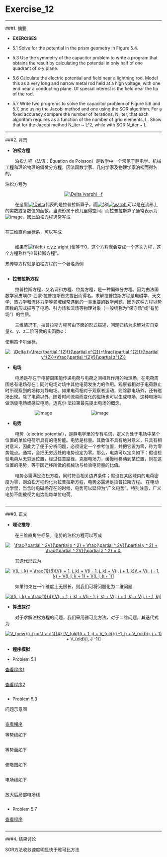 # Exercise_12


---
###1. 摘要
* **EXERCISES**

* 5.1 Solve for the potential in the prism geometry in Figure 5.4.

* 5.3 Use the symmetry of the capacitor problem to write a program that obtains the result by calculating the potential in only half of one quadrant of x-y plane.

* 5.6 Calculate the electric potential and field near a lightning rod. Model this as a very long and narrow metal rod held at a high voltage, with one end near a conducting plane. Of special interest is the field near the tip of the rod.

* 5.7 Write two progrems to solve the capacitor problem of Figure 5.6 and 5.7, one using the Jacobi method and one using the SOR algorithm. For a fixed accuracy compare the number of iterations, N_iter, that each algorithm requires as a function of the number of grid elements, L. Show that for the Jacobi method N_iter ~ L^2, while with SOR N_iter ~ L.

---
###2. 背景

* **泊松方程**

&nbsp;&nbsp;&nbsp;&nbsp;&nbsp;&nbsp;&nbsp;&nbsp;泊松方程（法语：Équation de Poisson）是数学中一个常见于静电学、机械工程和理论物理的偏微分方程，因法国数学家、几何学家及物理学家泊松而得名的。

泊松方程为

<div align=center>
<a href="http://www.codecogs.com/eqnedit.php?latex=\Delta&space;\varphi&space;=f" target="_blank"><img src="http://latex.codecogs.com/gif.latex?\Delta&space;\varphi&space;=f" title="\Delta \varphi =f" /></a>
</div>

&nbsp;&nbsp;&nbsp;&nbsp;&nbsp;&nbsp;&nbsp;&nbsp;在这里<a href="http://www.codecogs.com/eqnedit.php?latex=\Delta" target="_blank"><img src="http://latex.codecogs.com/gif.latex?\Delta" title="\Delta" /></a>代表的是拉普拉斯算子，而<a href="http://www.codecogs.com/eqnedit.php?latex=f" target="_blank"><img src="http://latex.codecogs.com/gif.latex?f" title="f" /></a>和<a href="http://www.codecogs.com/eqnedit.php?latex=\varphi" target="_blank"><img src="http://latex.codecogs.com/gif.latex?\varphi" title="\varphi" /></a>可以是在流形上的实数或复数值的函数。当流形属于欧几里得空间，而拉普拉斯算子通常表示为![image](https://wikimedia.org/api/rest_v1/media/math/render/svg/4740f625d7c5f48b7ec29e679a9c13bd10bc5405)，因此泊松方程通常写成

<div align=center>
<img src="https://wikimedia.org/api/rest_v1/media/math/render/svg/e66b1762dad29817722df3c923e9e6ec29ba1b89" alt="" title="" />
</div>

在三维直角坐标系，可以写成

<div align=center>
<img src="https://wikimedia.org/api/rest_v1/media/math/render/svg/974dfffb801d29eb9df825bd52833b2034b27c99" alt="" title="" />
</div>

&nbsp;&nbsp;&nbsp;&nbsp;&nbsp;&nbsp;&nbsp;&nbsp;如果有<a href="http://www.codecogs.com/eqnedit.php?latex=f\left&space;(&space;x,y,z&space;\right&space;)" target="_blank"><img src="http://latex.codecogs.com/gif.latex?f\left&space;(&space;x,y,z&space;\right&space;)" title="f\left ( x,y,z \right )" /></a>恒等于0，这个方程就会变成一个齐次方程，这个方程称作“拉普拉斯方程”。

热传导方程就是泊松方程的一个著名范例

<div align=center>
<img src="https://github.com/ACGNnsj/compuational_physics_N2014301020001/blob/master/Exercise_12/Temp_Rod_homobc.svg.png?raw=true" alt="" title="" />
</div>

* **拉普拉斯方程**

&nbsp;&nbsp;&nbsp;&nbsp;&nbsp;&nbsp;&nbsp;&nbsp;拉普拉斯方程，又名调和方程、位势方程，是一种偏微分方程。因为由法国数学家皮埃尔-西蒙·拉普拉斯首先提出而得名。求解拉普拉斯方程是电磁学、天文学、热力学和流体力学等领域经常遇到的一类重要的数学问题，因为这种方程以势函数的形式描写了电场、引力场和流场等物理对象（一般统称为“保守场”或“有势场”）的性质。

&nbsp;&nbsp;&nbsp;&nbsp;&nbsp;&nbsp;&nbsp;&nbsp;三维情况下，拉普拉斯方程可由下面的形式描述，问题归结为求解对实自变量x、y、z二阶可微的实函数φ：

使用笛卡尔坐标，

<div align=center>
<a href="http://www.codecogs.com/eqnedit.php?latex=\Delta&space;f=\frac{\partial&space;^{2}f}{\partial&space;x^{2}}&plus;\frac{\partial&space;^{2}f}{\partial&space;y^{2}}&plus;\frac{\partial&space;^{2}f}{\partial&space;z^{2}}" target="_blank"><img src="http://latex.codecogs.com/gif.latex?\Delta&space;f=\frac{\partial&space;^{2}f}{\partial&space;x^{2}}&plus;\frac{\partial&space;^{2}f}{\partial&space;y^{2}}&plus;\frac{\partial&space;^{2}f}{\partial&space;z^{2}}" title="\Delta f=\frac{\partial ^{2}f}{\partial x^{2}}+\frac{\partial ^{2}f}{\partial y^{2}}+\frac{\partial ^{2}f}{\partial z^{2}}" /></a>
</div>

* **电场**

&nbsp;&nbsp;&nbsp;&nbsp;&nbsp;&nbsp;&nbsp;&nbsp;电场是存在于电荷周围能传递电荷与电荷之间相互作用的物理场。在电荷周围总有电场存在；同时电场对场中其他电荷发生力的作用。观察者相对于电荷静止时所观察到的场称为静电场。如果电荷相对于观察者运动，则除静电场外，还有磁场出现。除了电荷以外，随着时间流易而变化的磁场也可以生成电场，这种电场叫做涡旋电场或感应电场。迈克尔·法拉第最先提出电场的概念。

&nbsp;&nbsp;&nbsp;&nbsp;&nbsp;&nbsp;&nbsp;&nbsp;&nbsp;&nbsp;&nbsp;&nbsp;&nbsp;&nbsp;&nbsp;&nbsp;&nbsp;&nbsp;&nbsp;&nbsp;&nbsp;&nbsp;&nbsp;&nbsp;![image](https://github.com/ACGNnsj/compuational_physics_N2014301020001/blob/master/Exercise_12/img874.png?raw=true)&nbsp;&nbsp;&nbsp;&nbsp;&nbsp;&nbsp;&nbsp;&nbsp;&nbsp;&nbsp;&nbsp;&nbsp;&nbsp;&nbsp;&nbsp;&nbsp;&nbsp;&nbsp;&nbsp;&nbsp;&nbsp;&nbsp;&nbsp;&nbsp;&nbsp;&nbsp;&nbsp;&nbsp;&nbsp;&nbsp;&nbsp;&nbsp;![image](https://github.com/ACGNnsj/compuational_physics_N2014301020001/blob/master/Exercise_12/250px-VFPt_metal_ball_grounded.svg.png?raw=true)

* **电势**

&nbsp;&nbsp;&nbsp;&nbsp;&nbsp;&nbsp;&nbsp;&nbsp;电势（electric potential），是静电学里的专有名词，定义为处于电场中某个位置的单位电荷所具有的电势能。电势是标量。其数值不具有绝对意义，只具有相对意义，因此为了便于分析问题，必须设定一个参考位置，并把它设为零，称为零势能点。通常，会把无穷远处的电势设定为零。那么，电势可以定义如下：假设检验电荷从无穷远位置，经过任意路径，克服电场力，缓慢地移动到某位置，则在这位置的电势，等于因迁移所做的机械功与检验电荷量的比值。

&nbsp;&nbsp;&nbsp;&nbsp;&nbsp;&nbsp;&nbsp;&nbsp;电势必需满足泊松方程，同时符合相关边界条件；假设在某区域内的电荷密度为零，则泊松方程约化为拉普拉斯方程，电势必需满足拉普拉斯方程。
在电动力学里，当含时电磁场存在的时候，电势可以延伸为“广义电势”。特别注意，广义电势不能被视为电势能每单位电荷。

<div align=center>
<img src="https://github.com/ACGNnsj/compuational_physics_N2014301020001/blob/master/Exercise_12/electricField.png?raw=true" alt="" title="" />
</div>

<div align=center>
<img src="https://github.com/ACGNnsj/compuational_physics_N2014301020001/blob/master/Exercise_12/Fig5Blog2.jpg?raw=true" alt="" title="" />
</div>

---
###3. 正文

* **理论推导**

&nbsp;&nbsp;&nbsp;&nbsp;&nbsp;&nbsp;&nbsp;&nbsp;在三维直角坐标系，电势的泊松方程可以写成

<div align=center>
<a href="http://www.codecogs.com/eqnedit.php?latex=\frac{\partial&space;^&space;2V}{\partial&space;x&space;^&space;2}&space;&plus;&space;\frac{\partial&space;^&space;2V}{\partial&space;y&space;^&space;2}&space;&plus;&space;\frac{\partial&space;^&space;2V}{\partial&space;z&space;^&space;2}&space;=&space;0." target="_blank"><img src="http://latex.codecogs.com/gif.latex?\frac{\partial&space;^&space;2V}{\partial&space;x&space;^&space;2}&space;&plus;&space;\frac{\partial&space;^&space;2V}{\partial&space;y&space;^&space;2}&space;&plus;&space;\frac{\partial&space;^&space;2V}{\partial&space;z&space;^&space;2}&space;=&space;0." title="\frac{\partial ^ 2V}{\partial x ^ 2} + \frac{\partial ^ 2V}{\partial y ^ 2} + \frac{\partial ^ 2V}{\partial z ^ 2} = 0." /></a>
</div>

&nbsp;&nbsp;&nbsp;&nbsp;&nbsp;&nbsp;&nbsp;&nbsp;其迭代形式为

<div align=center>
<a href="http://www.codecogs.com/eqnedit.php?latex=V(i,&space;j,&space;k)&space;=&space;\frac{1}{6}[V(i&space;&plus;&space;1,&space;j,&space;k)&space;&plus;&space;V(i&space;-&space;1,&space;j,&space;k)&space;&plus;&space;V(i,&space;j&space;&plus;&space;1,&space;k)\\&space;&plus;&space;V(i,&space;j&space;-&space;1,&space;k)&space;&plus;&space;V(i,&space;j,&space;k&space;&plus;&space;1)&space;&plus;&space;V(i,&space;j,&space;k&space;-&space;1)]" target="_blank"><img src="http://latex.codecogs.com/gif.latex?V(i,&space;j,&space;k)&space;=&space;\frac{1}{6}[V(i&space;&plus;&space;1,&space;j,&space;k)&space;&plus;&space;V(i&space;-&space;1,&space;j,&space;k)&space;&plus;&space;V(i,&space;j&space;&plus;&space;1,&space;k)\\&space;&plus;&space;V(i,&space;j&space;-&space;1,&space;k)&space;&plus;&space;V(i,&space;j,&space;k&space;&plus;&space;1)&space;&plus;&space;V(i,&space;j,&space;k&space;-&space;1)]" title="V(i, j, k) = \frac{1}{6}[V(i + 1, j, k) + V(i - 1, j, k) + V(i, j + 1, k)\\ + V(i, j - 1, k) + V(i, j, k + 1) + V(i, j, k - 1)]" /></a>
</div>

&nbsp;&nbsp;&nbsp;&nbsp;&nbsp;&nbsp;&nbsp;&nbsp;如果约束在一个维度上无限长，则我们可将问题化为二维问题

<div align=center>
<a href="http://www.codecogs.com/eqnedit.php?latex=V(i,&space;j,&space;k)&space;=&space;\frac{1}{4}[V(i&space;&plus;&space;1,&space;j,&space;k)&space;&plus;&space;V(i&space;-&space;1,&space;j,&space;k)&space;&plus;&space;V(i,&space;j&space;&plus;&space;1,&space;k)&space;&plus;&space;V(i,&space;j&space;-&space;1,&space;k)]" target="_blank"><img src="http://latex.codecogs.com/gif.latex?V(i,&space;j,&space;k)&space;=&space;\frac{1}{4}[V(i&space;&plus;&space;1,&space;j,&space;k)&space;&plus;&space;V(i&space;-&space;1,&space;j,&space;k)&space;&plus;&space;V(i,&space;j&space;&plus;&space;1,&space;k)&space;&plus;&space;V(i,&space;j&space;-&space;1,&space;k)]" title="V(i, j, k) = \frac{1}{4}[V(i + 1, j, k) + V(i - 1, j, k) + V(i, j + 1, k) + V(i, j - 1, k)]" /></a>
</div>

* **算法探讨**

&nbsp;&nbsp;&nbsp;&nbsp;&nbsp;&nbsp;&nbsp;&nbsp;对于求解泊松方程的问题，我们采用雅可比方法，对于二维问题，其迭代式为

<div align=center>
<a href="http://www.codecogs.com/eqnedit.php?latex=V_{new}(i,&space;j)&space;=&space;\frac{1}{4}&space;[V_{old}(i&space;&plus;&space;1,&space;j)&space;&plus;&space;V_{old}(i&space;-1,&space;j)&space;&plus;&space;V_{old}(i,&space;j&space;&plus;&space;1)&space;&plus;&space;V_{old}(i,&space;J&space;-1)]" target="_blank"><img src="http://latex.codecogs.com/gif.latex?V_{new}(i,&space;j)&space;=&space;\frac{1}{4}&space;[V_{old}(i&space;&plus;&space;1,&space;j)&space;&plus;&space;V_{old}(i&space;-1,&space;j)&space;&plus;&space;V_{old}(i,&space;j&space;&plus;&space;1)&space;&plus;&space;V_{old}(i,&space;J&space;-1)]" title="V_{new}(i, j) = \frac{1}{4} [V_{old}(i + 1, j) + V_{old}(i -1, j) + V_{old}(i, j + 1) + V_{old}(i, J -1)]" /></a>
</div>

* **程序模拟**

* Problem 5.1

[查看程序1](https://github.com/ACGNnsj/compuational_physics_N2014301020001/blob/master/Exercise_12/Exercise_12-1.py)

<div align=center>
<img src="https://github.com/ACGNnsj/compuational_physics_N2014301020001/blob/master/Exercise_12/figure_1-1.png?raw=true" alt="" title="" />
</div>

<div align=center>
<img src="https://github.com/ACGNnsj/compuational_physics_N2014301020001/blob/master/Exercise_12/figure_1-2.png?raw=true" alt="" title="" />
</div>

[查看程序2](https://github.com/ACGNnsj/compuational_physics_N2014301020001/blob/master/Exercise_12/Exercise_12-2.py)

<div align=center>
<img src="https://github.com/ACGNnsj/compuational_physics_N2014301020001/blob/master/Exercise_12/figure_1-3.png?raw=true" alt="" title="" />
</div>

* Problem 5.3

问题示意图

<div align=center>
<img src="https://github.com/ACGNnsj/compuational_physics_N2014301020001/blob/master/Exercise_12/6b3a46de88b2a64e.png?raw=true" alt="" title="" />
</div>

[查看程序](https://github.com/ACGNnsj/compuational_physics_N2014301020001/blob/master/Exercise_12/Exercise_12-3.py)

等势线如下

<div align=center>
<img src="https://github.com/ACGNnsj/compuational_physics_N2014301020001/blob/master/Exercise_12/figure_2-2.png?raw=true" alt="" title="" />
</div>

等势面如下

<div align=center>
<img src="https://github.com/ACGNnsj/compuational_physics_N2014301020001/blob/master/Exercise_12/figure_2-1.png?raw=true" alt="" title="" />
</div>

俯瞰图如下

<div align=center>
<img src="https://github.com/ACGNnsj/compuational_physics_N2014301020001/blob/master/Exercise_12/figure_2-3.png?raw=true" alt="" title="" />
</div>

电场线如下

<div align=center>
<img src="https://github.com/ACGNnsj/compuational_physics_N2014301020001/blob/master/Exercise_12/2282b7fdf557fb6c.png?raw=true" alt="" title="" />
</div>

放大后局部电场线

<div align=center>
<img src="https://github.com/ACGNnsj/compuational_physics_N2014301020001/blob/master/Exercise_12/figure_2-4.png?raw=true" alt="" title="" />
</div>

* Problem 5.7

[查看程序](https://github.com/ACGNnsj/compuational_physics_N2014301020001/blob/master/Exercise_12/Exercise_12-4.py)

<div align=center>
<img src="https://github.com/ACGNnsj/compuational_physics_N2014301020001/blob/master/Exercise_12/figure_4-1.png?raw=true" alt="" title="" />
</div>

---
###4. 结果讨论

SOR方法收敛速度明显快于雅可比方法
